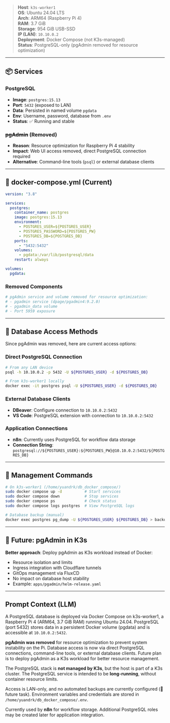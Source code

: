 > **Host**: `k3s-worker1`  
> **OS**: Ubuntu 24.04 LTS  
> **Arch**: ARM64 (Raspberry Pi 4)  
> **RAM**: 3.7 GiB  
> **Storage**: 954 GiB USB-SSD  
> **IP (LAN)**: `10.10.0.2`  
> **Deployment**: Docker Compose (not K3s-managed)  
> **Status**: PostgreSQL-only (pgAdmin removed for resource optimization)

---
## 📦 Services

### PostgreSQL
- **Image**: `postgres:15.13`
- **Port**: `5432` (exposed to LAN)
- **Data**: Persisted in named volume `pgdata`
- **Env**: Username, password, database from `.env`
- **Status**: ✅ Running and stable

### ~~pgAdmin~~ (Removed)
- **Reason**: Resource optimization for Raspberry Pi 4 stability
- **Impact**: Web UI access removed, direct PostgreSQL connection required
- **Alternative**: Command-line tools (`psql`) or external database clients

---

## 🐳 docker-compose.yml (Current)

```yaml
version: "3.8"

services:
  postgres:
    container_name: postgres
    image: postgres:15.13
    environment:
      - POSTGRES_USER=${POSTGRES_USER}
      - POSTGRES_PASSWORD=${POSTGRES_PW}
      - POSTGRES_DB=${POSTGRES_DB}
    ports:
      - "5432:5432"
    volumes:
      - pgdata:/var/lib/postgresql/data
    restart: always

volumes:
  pgdata:
```

### Removed Components
```yaml
# pgAdmin service and volume removed for resource optimization:
# - pgadmin service (dpage/pgadmin4:9.2.0)
# - pgadmin_data volume
# - Port 5959 exposure
```

---

## 🔌 Database Access Methods

Since pgAdmin was removed, here are current access options:

### Direct PostgreSQL Connection
```bash
# From any LAN device
psql -h 10.10.0.2 -p 5432 -U ${POSTGRES_USER} -d ${POSTGRES_DB}

# From k3s-worker1 locally  
docker exec -it postgres psql -U ${POSTGRES_USER} -d ${POSTGRES_DB}
```

### External Database Clients
- **DBeaver**: Configure connection to `10.10.0.2:5432`
- **VS Code**: PostgreSQL extension with connection to `10.10.0.2:5432`

### Application Connections
- **n8n**: Currently uses PostgreSQL for workflow data storage
- **Connection String**: `postgresql://${POSTGRES_USER}:${POSTGRES_PW}@10.10.0.2:5432/${POSTGRES_DB}`

---

## 📝 Management Commands

```bash
# On k3s-worker1 (/home/yuandrk/db_docker_compose/)
sudo docker compose up -d          # Start services
sudo docker compose down           # Stop services
sudo docker compose ps             # Check status
sudo docker compose logs postgres  # View PostgreSQL logs

# Database backup (manual)
docker exec postgres pg_dump -U ${POSTGRES_USER} ${POSTGRES_DB} > backup_$(date +%Y%m%d).sql
```

---

## 🚀 Future: pgAdmin in K3s

**Better approach**: Deploy pgAdmin as K3s workload instead of Docker:
- Resource isolation and limits
- Ingress integration with Cloudflare tunnels  
- GitOps management via FluxCD
- No impact on database host stability
- Example: `apps/pgadmin/helm-release.yaml`

---

##  **Prompt Context (LLM)**
A PostgreSQL database is deployed via Docker Compose on k3s-worker1, a Raspberry Pi 4 (ARM64, 3.7 GiB RAM) running Ubuntu 24.04. PostgreSQL (port 5432) stores data in a persistent Docker volume (pgdata) and is accessible at `10.10.0.2:5432`.

**pgAdmin was removed** for resource optimization to prevent system instability on the Pi. Database access is now via direct PostgreSQL connections, command-line tools, or external database clients. Future plan is to deploy pgAdmin as a K3s workload for better resource management.

The PostgreSQL stack is **not managed by K3s**, but the host is part of a K3s cluster. The PostgreSQL service is intended to be **long-running**, without container resource limits.

Access is LAN-only, and no automated backups are currently configured (📝 future task). Environment variables and credentials are stored in `/home/yuandrk/db_docker_compose/.env`.

Currently used by **n8n** for workflow storage. Additional PostgreSQL roles may be created later for application integration.
